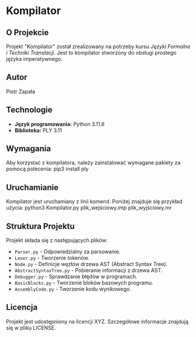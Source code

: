 # Kompilator

## O Projekcie

Projekt "Kompilator" został zrealizowany na potrzeby kursu _Języki Formalne i Techniki Translacji_. Jest to kompilator stworzony do obsługi prostego języka imperatywnego.

## Autor

Piotr Zapała

## Technologie

- **Język programowania:** Python 3.11.6
- **Biblioteka:** PLY 3.11

## Wymagania

Aby korzystać z kompilatora, należy zainstalować wymagane pakiety za pomocą polecenia:
pip3 install ply

## Uruchamianie

Kompilator jest uruchamiany z linii komend. Poniżej znajduje się przykład użycia:
python3 Kompilator.py plik_wejściowy.imp plik_wyjściowy.mr

## Struktura Projektu

Projekt składa się z następujących plików:

- `Parser.py` - Odpowiedzialny za parsowanie.
- `Lexer.py` - Tworzenie tokenów.
- `Node.py` - Definicje węzłów drzewa AST (Abstract Syntax Tree).
- `AbstractSyntaxTree.py` - Pobieranie informacji z drzewa AST.
- `Debugger.py` - Sprawdzanie błędów w programach.
- `BasicBlocks.py` - Tworzenie bloków bazowych programu.
- `AssemblyCode.py` - Tworzenie kodu wynikowego.

## Licencja

Projekt jest udostępniony na licencji XYZ. Szczegółowe informacje znajdują się w pliku LICENSE.
